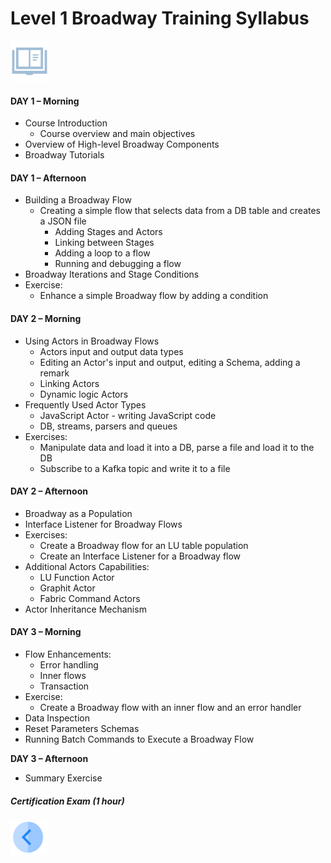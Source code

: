 # Level 1 Broadway Training Syllabus

![](/academy/images/syllabus.png) 

#### **DAY 1 – Morning**

- Course Introduction
  - Course overview and main objectives
- Overview of High-level Broadway Components
- Broadway Tutorials

#### **DAY 1 – Afternoon**

- Building a Broadway Flow
  - Creating a simple flow that selects data from a DB table and creates a JSON file
    - Adding Stages and Actors
    - Linking between Stages
    - Adding a loop to a flow
    - Running and debugging a flow
- Broadway Iterations and Stage Conditions
- Exercise: 
  - Enhance a simple Broadway flow by adding a condition

#### **DAY 2 – Morning**

- Using Actors in Broadway Flows
  - Actors input and output data types
  - Editing an Actor's input and output, editing a Schema, adding a remark
  - Linking Actors
  - Dynamic logic Actors
- Frequently Used Actor Types
  - JavaScript Actor - writing JavaScript code
  - DB, streams, parsers and queues
- Exercises: 
  - Manipulate data and load it into a DB, parse a file and load it to the DB
  - Subscribe to a Kafka topic and write it to a file

#### **DAY 2 – Afternoon**

- Broadway as a Population
- Interface Listener for Broadway Flows
- Exercises: 
  - Create a Broadway flow for an LU table population
  - Create an Interface Listener for a Broadway flow 
- Additional Actors Capabilities:
  - LU Function Actor 
  - Graphit Actor
  - Fabric Command Actors
- Actor Inheritance Mechanism

#### **DAY 3 – Morning**

- Flow Enhancements:
  - Error handling
  - Inner flows
  - Transaction
- Exercise:
  - Create a Broadway flow with an inner flow and an error handler
- Data Inspection
- Reset Parameters Schemas
- Running Batch Commands to Execute a Broadway Flow

**DAY 3 – Afternoon**

- Summary Exercise

##### Certification Exam (1 hour)

[<img align="left" width="60" height="54" src="/articles/images/Previous.png">](/academy/Training_Level_1/99_Broadway/01_broadway_course_overview.md)
